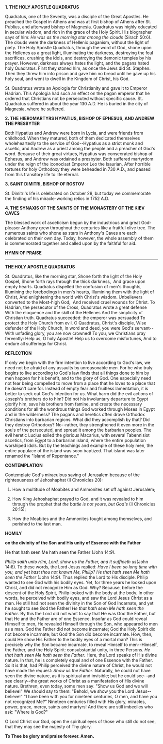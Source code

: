 
**1. THE HOLY APOSTLE QUADRATUS**

Quadratus, one of the Seventy, was a disciple of the Great Apostles. He preached the Gospel in Athens and was at first bishop of Athens after St. Publius, and afterward bishop of Magnesia. Quadratus was highly educated in secular wisdom, and rich in the grace of the Holy Spirit. His biographer says of him: *He was as the morning star among the clouds* (Sirach 50:6). The clouds were the darkness of Hellenic paganism, without the light of piety. The Holy Apostle Quadratus, through the word of God, shone upon the Hellenes as a great light, illuminating the darkness, destroying the foul sacrifices, crushing the idols, and destroying the demonic temples by his prayer. However, darkness always hates the light, and the pagans hated holy Quadratus. First they stoned him, as once the Jews did St. Stephen. Then they threw him into prison and gave him no bread until he gave up his holy soul, and went to dwell in the Kingdom of Christ, his God.

St. Quadratus wrote an Apologia for Christianity and gave it to Emperor Hadrian. This Apologia had such an effect on the pagan emperor that he ordered that Christians not be persecuted without specific cause. St. Quadratus suffered in about the year 130 A.D. He is buried in the city of Magnesia, where he suffered.

**2. THE HIEROMARTYRS HYPATIUS, BISHOP OF EPHESUS, AND ANDREW THE PRESBYTER**

Both Hypatius and Andrew were born in Lycia, and were friends from childhood. When they matured, both of them dedicated themselves wholeheartedly to the service of God--Hypatius as a strict monk and ascetic, and Andrew as a priest among the people and a preacher of God's word. Because of their great virtues, Hypatius was consecrated bishop of Ephesus, and Andrew was ordained a presbyter. Both suffered martyrdom under the reign of the iconoclast Emperor Leo the Isaurian. After horrible tortures for holy Orthodoxy they were beheaded in 730 A.D., and passed from this transitory life to life eternal.

**3. SAINT DIMITRI, BISHOP OF ROSTOV**

St. Dimitri's life is celebrated on October 28, but today we commemorate the finding of his miracle-working relics in 1752 A.D.

**4. THE SYNAXIS OF THE SAINTS OF THE MONASTERY OF THE KIEV CAVES**

The blessed work of asceticism begun by the industrious and great God-pleaser Anthony grew throughout the centuries like a fruitful olive tree. The numerous saints who shone as stars in Anthony's Caves are each celebrated on their own day. Today, however, the whole assembly of them is commemorated together and called upon by the faithful for aid.


**HYMN OF PRAISE**
****
**THE HOLY APOSTLE QUADRATUS**

St. Quadratus, like the morning star,
Shone forth the light of the Holy Gospel,
Shone forth rays through the thick darkness, 
And grace upon empty hearts.
Quadratus dispelled the confusion of men's thoughts,
Illumining the forebodings in men's hearts,
Illumining them with the light of Christ,
And enlightening the world with Christ's wisdom.
Unbelievers converted to the Most-high God, 
And received cruel wounds for Christ.
To Hadrian, the persecutor of the Cross,
Quadratus wrote a great defense 
With the eloquence and the skill of the Hellenes
And the simplicity of Christian truth.
Quadratus succeeded: the emperor was persuaded
To protect the Holy Church from evil.
O Quadratus, Christ's disciple,
Wise defender of the Holy Church,
In word and deed, you were God's servant--
With unfading glory, you are now crowned!
To you, we Christians pray fervently:
Help us, O holy Apostle!
Help us to overcome misfortunes,
And to endure all sufferings for Christ.


**REFLECTION**


If only we begin with the firm intention to live according to God's law, we need not be afraid of any assaults by unreasonable men. For he who truly begins to live according to God's law finds that all things done to him by men happen for his benefit, and to the glory of God. One especially need not fear being compelled to move from a place that he loves to a place that he doesn't care for. Instead of empty fear and fruitless lamentation, it is better to seek out God's intention for us. What harm did the evil actions of Joseph's brothers do to him? Did not his involuntary departure to Egypt glorify him, save his brothers from famine, and create the necessary conditions for all the wondrous things God worked through Moses in Egypt and in the wilderness? The pagans and heretics often drove Orthodox Christians into barbarian regions. What did they accomplish by that? Did they destroy Orthodoxy? No--rather, they strengthened it even more in the souls of the persecuted, and spread it among the barbarian peoples. The evil heretic Lucius exiled the glorious Macarius, with several Tabennisiot ascetics, from Egypt to a barbarian island, where the entire population worshiped idols. But by the teachings and example of these holy men, the entire populace of the island was soon baptized. That island was later renamed the "Island of Repentance.''



**CONTEMPLATION**

Contemplate God's miraculous saving of Jerusalem because of the righteousness of Jehoshaphat (II Chronicles 20):

1.  How a multitude of Moabites and Ammonites set off against Jerusalem;

1.  How King Jehoshaphat prayed to God, and it was revealed to him through the prophet that *the battle is not yours, but God's* (II Chronicles 20:15);

1.  How the Moabites and the Ammonites fought among themselves, and perished to the last man.



**HOMILY**


**on the divinity of the Son and His unity of Essence with the Father**

He that hath seen Me hath seen the Father (John 14:9).

*Philip saith unto Him, Lord, show us the Father, and it sufficeth us*(John 14:8). To these words, the Lord Jesus replied: *Have I been so long time with you, and yet hast thou not known Me, Philip? He that hath seen Me hath seen the Father* (John 14:9). Thus replied the Lord to His disciple. Philip wanted to see God with his bodily eyes. Yet, for three years he looked upon Christ, and did not recognize Him as God. Why? Because, before the descent of the Holy Spirit, Philip looked with the body at the body. In other words, he perceived with bodily eyes, and saw the Lord Jesus Christ as a man. He still had not seen the divinity in the Son of God Incarnate, and yet he sought to see God the Father! *He that hath seen Me hath seen the Father*. By this the Lord did not want to say that He was God the Father, but that He and the Father are of one Essence. Insofar as God could reveal Himself to men, He revealed Himself through the Son, who appeared to men as a man. God the Father did not become incarnate; God the Holy Spirit did not become incarnate; but God the Son did become incarnate. How, then, could He show His Father to the bodily eyes of a mortal man? This is precisely why the Son became incarnate, to reveal Himself to men--Himself, the Father, and the Holy Spirit: consubstantial unity, in three Persons. *He that hath seen Me hath seen the Father*. Here, the Lord speaks of His divine nature. In that, he is completely equal and of one Essence with the Father. So it is that, had Philip perceived the divine nature of Christ, he would not have made the request: *Show us the Father*. Naturally, he could not have seen the divine nature, as it is spiritual and invisible; but he could see--and see clearly--the great works of Christ as a manifestation of His divine nature. Brethren, even today, some men say: "Show us God and we will believe!" We should say to them: "Behold, we show you the Lord Jesus--believe!" "I have been with you for nineteen centuries, O men, and have you not recognized Me?" Nineteen centuries filled with His glory, miracles, power, grace, mercy, saints and martyrs! And there are still imbeciles who ask: "Where is God?"

O Lord Christ our God, open the spiritual eyes of those who still do not see, that they may see the majesty of Thy glory.

**To Thee be glory and praise forever. Amen.**

 
